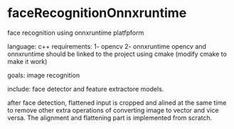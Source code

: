 # faceRecognitionOnnxruntime
face recognition using onnxruntime platfpform

language: c++
requirements:
  1- opencv
  2- onnxruntime
  opencv and onnxruntime should be linked to the project using cmake (modify cmake to make it work)
  
goals: image recognition

include:
face detector and feature extractore models. 

after face detection, flattened input is cropped and alined at the same time to remove other extra operations
of converting image to vector and vice versa. The alignment and flattening part is implemented from scratch.

  
